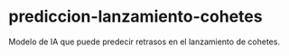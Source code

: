# prediccion-lanzamiento-cohetes
Modelo de IA que puede predecir retrasos en el lanzamiento de cohetes.

